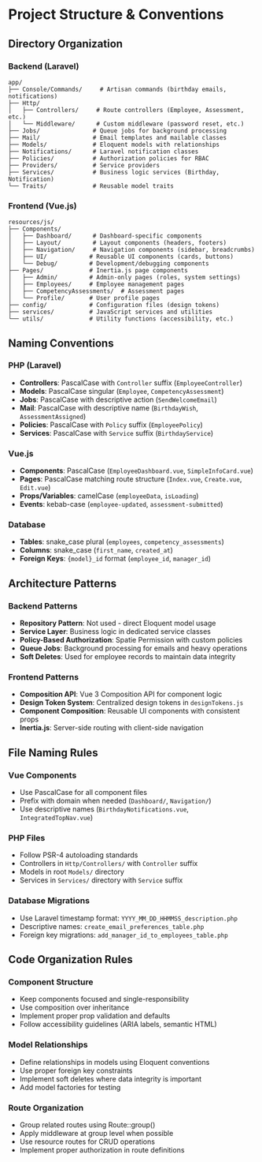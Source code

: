# Project Structure & Conventions

## Directory Organization

### Backend (Laravel)
```
app/
├── Console/Commands/     # Artisan commands (birthday emails, notifications)
├── Http/
│   ├── Controllers/     # Route controllers (Employee, Assessment, etc.)
│   └── Middleware/      # Custom middleware (password reset, etc.)
├── Jobs/               # Queue jobs for background processing
├── Mail/               # Email templates and mailable classes
├── Models/             # Eloquent models with relationships
├── Notifications/      # Laravel notification classes
├── Policies/           # Authorization policies for RBAC
├── Providers/          # Service providers
├── Services/           # Business logic services (Birthday, Notification)
└── Traits/             # Reusable model traits
```

### Frontend (Vue.js)
```
resources/js/
├── Components/
│   ├── Dashboard/      # Dashboard-specific components
│   ├── Layout/         # Layout components (headers, footers)
│   ├── Navigation/     # Navigation components (sidebar, breadcrumbs)
│   ├── UI/            # Reusable UI components (cards, buttons)
│   └── Debug/         # Development/debugging components
├── Pages/             # Inertia.js page components
│   ├── Admin/         # Admin-only pages (roles, system settings)
│   ├── Employees/     # Employee management pages
│   ├── CompetencyAssessments/  # Assessment pages
│   └── Profile/       # User profile pages
├── config/            # Configuration files (design tokens)
├── services/          # JavaScript services and utilities
└── utils/             # Utility functions (accessibility, etc.)
```

## Naming Conventions

### PHP (Laravel)
- **Controllers**: PascalCase with `Controller` suffix (`EmployeeController`)
- **Models**: PascalCase singular (`Employee`, `CompetencyAssessment`)
- **Jobs**: PascalCase with descriptive action (`SendWelcomeEmail`)
- **Mail**: PascalCase with descriptive name (`BirthdayWish`, `AssessmentAssigned`)
- **Policies**: PascalCase with `Policy` suffix (`EmployeePolicy`)
- **Services**: PascalCase with `Service` suffix (`BirthdayService`)

### Vue.js
- **Components**: PascalCase (`EmployeeDashboard.vue`, `SimpleInfoCard.vue`)
- **Pages**: PascalCase matching route structure (`Index.vue`, `Create.vue`, `Edit.vue`)
- **Props/Variables**: camelCase (`employeeData`, `isLoading`)
- **Events**: kebab-case (`employee-updated`, `assessment-submitted`)

### Database
- **Tables**: snake_case plural (`employees`, `competency_assessments`)
- **Columns**: snake_case (`first_name`, `created_at`)
- **Foreign Keys**: `{model}_id` format (`employee_id`, `manager_id`)

## Architecture Patterns

### Backend Patterns
- **Repository Pattern**: Not used - direct Eloquent model usage
- **Service Layer**: Business logic in dedicated service classes
- **Policy-Based Authorization**: Spatie Permission with custom policies
- **Queue Jobs**: Background processing for emails and heavy operations
- **Soft Deletes**: Used for employee records to maintain data integrity

### Frontend Patterns
- **Composition API**: Vue 3 Composition API for component logic
- **Design Token System**: Centralized design tokens in `designTokens.js`
- **Component Composition**: Reusable UI components with consistent props
- **Inertia.js**: Server-side routing with client-side navigation

## File Naming Rules

### Vue Components
- Use PascalCase for all component files
- Prefix with domain when needed (`Dashboard/`, `Navigation/`)
- Use descriptive names (`BirthdayNotifications.vue`, `IntegratedTopNav.vue`)

### PHP Files
- Follow PSR-4 autoloading standards
- Controllers in `Http/Controllers/` with `Controller` suffix
- Models in root `Models/` directory
- Services in `Services/` directory with `Service` suffix

### Database Migrations
- Use Laravel timestamp format: `YYYY_MM_DD_HHMMSS_description.php`
- Descriptive names: `create_email_preferences_table.php`
- Foreign key migrations: `add_manager_id_to_employees_table.php`

## Code Organization Rules

### Component Structure
- Keep components focused and single-responsibility
- Use composition over inheritance
- Implement proper prop validation and defaults
- Follow accessibility guidelines (ARIA labels, semantic HTML)

### Model Relationships
- Define relationships in models using Eloquent conventions
- Use proper foreign key constraints
- Implement soft deletes where data integrity is important
- Add model factories for testing

### Route Organization
- Group related routes using Route::group()
- Apply middleware at group level when possible
- Use resource routes for CRUD operations
- Implement proper authorization in route definitions